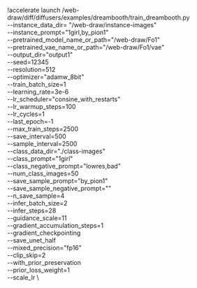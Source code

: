 !accelerate launch /web-draw/diff/diffusers/examples/dreambooth/train_dreambooth.py \
  --instance_data_dir= "/web-draw/instance-images" \
  --instance_prompt="1girl,by_pion1" \
  --pretrained_model_name_or_path="/web-draw/Fo1" \
  --pretrained_vae_name_or_path="/web-draw/Fo1/vae" \
  --output_dir="output1" \
  --seed=12345 \
  --resolution=512 \
  --optimizer="adamw_8bit" \
  --train_batch_size=1 \
  --learning_rate=3e-6 \
  --lr_scheduler="consine_with_restarts" \
  --lr_warmup_steps=100 \
  --lr_cycles=1 \
  --last_epoch=-1 \
  --max_train_steps=2500 \
  --save_interval=500 \
  --sample_interval=2500 \
  --class_data_dir="./class-images" \
  --class_prompt="1girl"  \
  --class_negative_prompt="lowres,bad" \
  --num_class_images=50 \
  --save_sample_prompt="by_pion1"  \
  --save_sample_negative_prompt=""  \
  --n_save_sample=4 \
  --infer_batch_size=2 \
  --infer_steps=28 \
  --guidance_scale=11 \
  --gradient_accumulation_steps=1 \
  --gradient_checkpointing \
  --save_unet_half \
  --mixed_precision="fp16" \
  --clip_skip=2 \
  --with_prior_preservation \
  --prior_loss_weight=1 \
  --scale_lr \